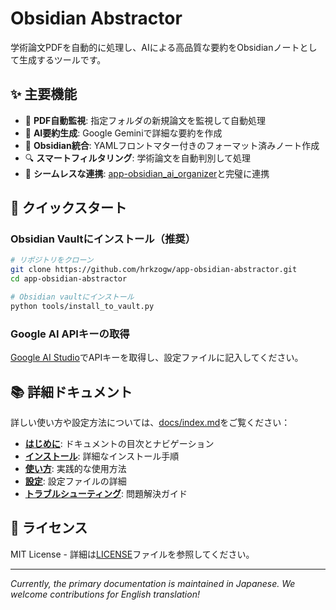 # Obsidian Abstractor

学術論文PDFを自動的に処理し、AIによる高品質な要約をObsidianノートとして生成するツールです。

## ✨ 主要機能

- 📁 **PDF自動監視**: 指定フォルダの新規論文を監視して自動処理
- 🤖 **AI要約生成**: Google Geminiで詳細な要約を作成
- 📝 **Obsidian統合**: YAMLフロントマター付きのフォーマット済みノート作成
- 🔍 **スマートフィルタリング**: 学術論文を自動判別して処理
- 🔗 **シームレスな連携**: [app-obsidian_ai_organizer](https://github.com/hrkzogw/app-obsidian_ai_organizer)と完璧に連携

## 🚀 クイックスタート

### Obsidian Vaultにインストール（推奨）

```bash
# リポジトリをクローン
git clone https://github.com/hrkzogw/app-obsidian-abstractor.git
cd app-obsidian-abstractor

# Obsidian vaultにインストール
python tools/install_to_vault.py
```

### Google AI APIキーの取得

[Google AI Studio](https://makersuite.google.com/app/apikey)でAPIキーを取得し、設定ファイルに記入してください。

## 📚 詳細ドキュメント

詳しい使い方や設定方法については、[docs/index.md](./docs/index.md)をご覧ください：

- **[はじめに](./docs/index.md)**: ドキュメントの目次とナビゲーション
- **[インストール](./docs/installation.md)**: 詳細なインストール手順
- **[使い方](./docs/usage.md)**: 実践的な使用方法
- **[設定](./docs/configuration.md)**: 設定ファイルの詳細
- **[トラブルシューティング](./docs/troubleshooting.md)**: 問題解決ガイド

## 📄 ライセンス

MIT License - 詳細は[LICENSE](LICENSE)ファイルを参照してください。

---

*Currently, the primary documentation is maintained in Japanese. We welcome contributions for English translation!*